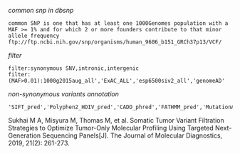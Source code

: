 *common snp in dbsnp*

    common SNP is one that has at least one 1000Genomes population with a MAF >= 1% and for which 2 or more founders contribute to that minor allele frequency 
    ftp://ftp.ncbi.nih.gov/snp/organisms/human_9606_b151_GRCh37p13/VCF/

*filter*

    filter:synonymous SNV,intronic,intergenic
    filter:(MAF>0.01):1000g2015aug_all','ExAC_ALL','esp6500siv2_all','genomeAD'
    
*non-synonymous variants annotation*

    'SIFT_pred','Polyphen2_HDIV_pred','CADD_phred','FATHMM_pred','MutationAssessor_pred'
    

Sukhai M A, Misyura M, Thomas M, et al. Somatic Tumor Variant Filtration Strategies to Optimize Tumor-Only Molecular Profiling Using Targeted Next-Generation Sequencing Panels[J]. The Journal of Molecular Diagnostics, 2019, 21(2): 261-273.